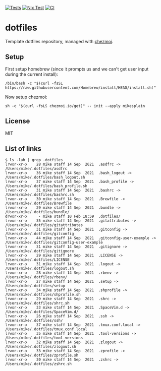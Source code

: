 [![Tests](https://github.com/mikesplain/dotfiles/actions/workflows/tests.yml/badge.svg)](https://github.com/mikesplain/dotfiles/actions/workflows/tests.yml) [![Nix Test](https://github.com/mikesplain/dotfiles/actions/workflows/nix-test.yaml/badge.svg)](https://github.com/mikesplain/dotfiles/actions/workflows/nix-test.yaml) [![CI](https://github.com/mikesplain/dotfiles/actions/workflows/ci.yaml/badge.svg)](https://github.com/mikesplain/dotfiles/actions/workflows/ci.yaml)

# dotfiles

Template dotfiles repository, managed with [chezmoi](https://chezmoi.io/).

## Setup

First setup homebrew (since it prompts us and we can't get user input during the current install):
```
/bin/bash -c "$(curl -fsSL https://raw.githubusercontent.com/Homebrew/install/HEAD/install.sh)"
```

Now setup chezmoi:
```
sh -c "$(curl -fsLS chezmoi.io/get)" -- init --apply mikesplain
```

## License

MIT


## List of links
```
$ ls -lah | grep .dotfiles
lrwxr-xr-x    28 mike staff 14 Sep  2021  .asdfrc -> /Users/mike/.dotfiles/asdfrc
lrwxr-xr-x    36 mike staff 14 Sep  2021  .bash_logout -> /Users/mike/.dotfiles/bash_logout.sh
lrwxr-xr-x    37 mike staff 14 Sep  2021  .bash_profile -> /Users/mike/.dotfiles/bash_profile.sh
lrwxr-xr-x    31 mike staff 14 Sep  2021  .bashrc -> /Users/mike/.dotfiles/bashrc.sh
lrwxr-xr-x    30 mike staff 14 Sep  2021  .Brewfile -> /Users/mike/.dotfiles/Brewfile
lrwxr-xr-x    29 mike staff 14 Sep  2021  .bundle -> /Users/mike/.dotfiles/bundle/
drwxr-xr-x     - mike staff 10 Feb 18:59  .dotfiles/
lrwxr-xr-x    35 mike staff 14 Sep  2021  .gitattributes -> /Users/mike/.dotfiles/gitattributes
lrwxr-xr-x    31 mike staff 14 Sep  2021  .gitconfig -> /Users/mike/.dotfiles/gitconfig
lrwxr-xr-x    44 mike staff 14 Sep  2021  .gitconfig-user-example -> /Users/mike/.dotfiles/gitconfig-user-example
lrwxr-xr-x    31 mike staff 14 Sep  2021  .gitignore -> /Users/mike/.dotfiles/gitignore
lrwxr-xr-x    29 mike staff 14 Sep  2021  .LICENSE -> /Users/mike/.dotfiles/LICENSE
lrwxr-xr-x    31 mike staff 14 Sep  2021  .logout -> /Users/mike/.dotfiles/logout.sh
lrwxr-xr-x    28 mike staff 14 Sep  2021  .rbenv -> /Users/mike/.dotfiles/rbenv/
lrwxr-xr-x    27 mike staff 14 Sep  2021  .setup -> /Users/mike/.dotfiles/setup
lrwxr-xr-x    34 mike staff 14 Sep  2021  .shprofile -> /Users/mike/.dotfiles/shprofile.sh
lrwxr-xr-x    29 mike staff 14 Sep  2021  .shrc -> /Users/mike/.dotfiles/shrc.sh
lrwxr-xr-x    33 mike staff 14 Sep  2021  .SpaceVim.d -> /Users/mike/.dotfiles/SpaceVim.d/
lrwxr-xr-x    26 mike staff 14 Sep  2021  .ssh -> /Users/mike/.dotfiles/ssh/
lrwxr-xr-x    37 mike staff 14 Sep  2021  .tmux.conf.local -> /Users/mike/.dotfiles/tmux.conf.local
lrwxr-xr-x    35 mike staff 14 Sep  2021  .tool-versions -> /Users/mike/.dotfiles/tool-versions
lrwxr-xr-x    32 mike staff 14 Sep  2021  .zlogout -> /Users/mike/.dotfiles/zlogout.sh
lrwxr-xr-x    33 mike staff 14 Sep  2021  .zprofile -> /Users/mike/.dotfiles/zprofile.sh
lrwxr-xr-x    30 mike staff 14 Sep  2021  .zshrc -> /Users/mike/.dotfiles/zshrc.sh
```
